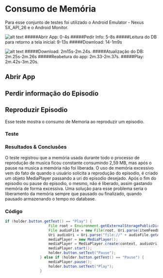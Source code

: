 # Consumo de Memória

Para esse conjunto de testes foi utilizado o Android Emulator - Nexus 5X_API_26 e o Android Monitor. 

![alt text](https://github.com/phrps/exercicio-podcast/tree/master/Podcast/memoria_open_info_download.png)
#####Abrir App: 0-4s
#####Pedir Info: 5-8s
#####Leitura do DB para retorno a tela inicial: 9-13s
#####Download: 14-1m9s


![alt text](https://github.com/phrps/exercicio-podcast/tree/master/Podcast/memoria_downloaded_noti_play.png)
#####Download: 2m15s-2m.24s.
#####Atualização do DB: 2m.25s-2m.26s
#####Reabetura do app: 2m.33-2m.37s.
#####Play: 2m.42s-3m.20s.

## Abrir App

## Perdir informação do Episodio

## Reproduzir Episodio
Esse teste mostra o consumo de Memoria ao reproduzir um episodio.

### Teste

### Resultados & Conclusões

O teste registrou que a memória usada durante todo o processo de reprodução de musica ficou constante consumindo
2,59 MB, mas após o pause na musica a memória não foi liberada.
O uso de memória excessivo vem do fato de quando o usuário solicita a reprodução do episodio, é criado um objeto MediaPlayer passando a uri
do episodio desejado. Após o fim do episodio ou pause do episodio, o mesmo, não é liberado, assim gastando memória de forma excessiva. Uma solução para esse problema
seria o liberamento da memória sempre que pausado ou finalizado, quando pausado armazenando o tempo no database.

### Código
```java
if (holder.button.getText() == "Play") {
                    File root = Environment.getExternalStoragePublicDirectory(Environment.DIRECTORY_DOWNLOADS);
                    File audioFile = new File(root, Uri.parse(itemFeedList.get(position).getDownloadLink()).getLastPathSegment());
                    Uri audioUri = Uri.parse("file://" + audioFile.getAbsolutePath());
                    mediaPlayer = new MediaPlayer();
                    mediaPlayer = MediaPlayer.create(context, audioUri);
                    mediaPlayer.start();
                    holder.button.setText("Pause");
                } else if (holder.button.getText() == "Pause") {
                    mediaPlayer.pause();
                    holder.button.setText("Play");
                }
```